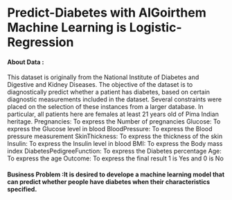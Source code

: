 # Predict-Diabetes with AlGoirthem Machine Learning is Logistic-Regression


#### About Data :
This dataset is originally from the National Institute of Diabetes and Digestive and Kidney Diseases. The objective of the dataset is to diagnostically predict whether a patient has diabetes, based on certain diagnostic measurements included in the dataset. Several constraints were placed on the selection of these instances from a larger database. In particular, all patients here are females at least 21 years old of Pima Indian heritage. Pregnancies: To express the Number of pregnancies Glucose: To express the Glucose level in blood BloodPressure: To express the Blood pressure measurement SkinThickness: To express the thickness of the skin Insulin: To express the Insulin level in blood BMI: To express the Body mass index DiabetesPedigreeFunction: To express the Diabetes percentage Age: To express the age Outcome: To express the final result 1 is Yes and 0 is No



#### Business Problem :It is desired to develope a machine learning model that can predict whether people have diabetes when their characteristics specified.
